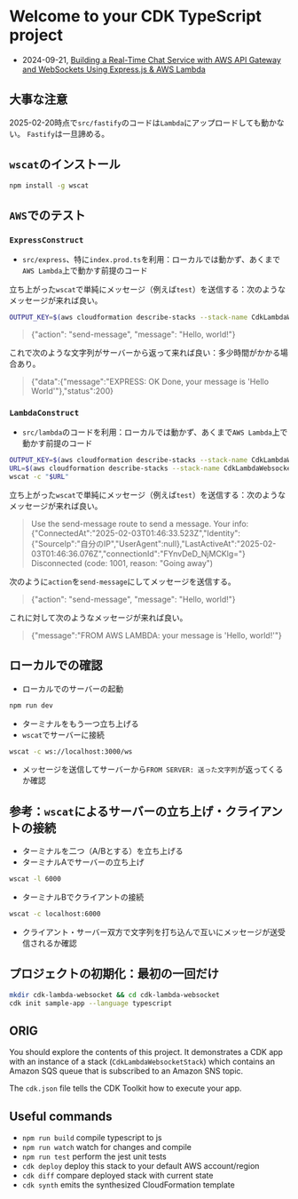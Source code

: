# Welcome to your CDK TypeScript project

- 2024-09-21, [Building a Real-Time Chat Service with AWS API Gateway and WebSockets Using Express.js & AWS Lambda](https://medium.com/@sonishubham65/building-a-real-time-chat-service-with-aws-api-gateway-and-websockets-using-express-js-aws-lambda-321e7330c18b)

## 大事な注意

2025-02-20時点で`src/fastify`のコードは`Lambda`にアップロードしても動かない。
`Fastify`は一旦諦める。

## `wscat`のインストール

```sh
npm install -g wscat
```

## `AWS`でのテスト

### `ExpressConstruct`

- `src/express`、特に`index.prod.ts`を利用：ローカルでは動かず、あくまで`AWS Lambda`上で動かす前提のコード

立ち上がった`wscat`で単純にメッセージ（例えば`test`）を送信する：次のようなメッセージが来れば良い。

```sh
OUTPUT_KEY=$(aws cloudformation describe-stacks --stack-name CdkLambdaWebsocketStack --query "Stacks[0].Outputs[0].OutputKey" --output text) && URL=$(aws cloudformation describe-stacks --stack-name CdkLambdaWebsocketStack --query "Stacks[0].Outputs[?OutputKey=='${OUTPUT_KEY}'].OutputValue" --output text) && wscat -c "$URL"
```

>{"action": "send-message", "message": "Hello, world!"}

これで次のような文字列がサーバーから返って来れば良い：多少時間がかかる場合あり。

>{"data":{"message":"EXPRESS: OK Done, your message is 'Hello World'"},"status":200}

### `LambdaConstruct`

- `src/lambda`のコードを利用：ローカルでは動かず、あくまで`AWS Lambda`上で動かす前提のコード

```sh
OUTPUT_KEY=$(aws cloudformation describe-stacks --stack-name CdkLambdaWebsocketStack --query "Stacks[0].Outputs[0].OutputKey" --output text)
URL=$(aws cloudformation describe-stacks --stack-name CdkLambdaWebsocketStack --query "Stacks[0].Outputs[?OutputKey=='${OUTPUT_KEY}'].OutputValue" --output text)
wscat -c "$URL"
```

立ち上がった`wscat`で単純にメッセージ（例えば`test`）を送信する：次のようなメッセージが来れば良い。

>Use the send-message route to send a message. Your info:{"ConnectedAt":"2025-02-03T01:46:33.523Z","Identity":{"SourceIp":"自分のIP","UserAgent":null},"LastActiveAt":"2025-02-03T01:46:36.076Z","connectionId":"FYnvDeD_NjMCKlg="}
>Disconnected (code: 1001, reason: "Going away")

次のように`action`を`send-message`にしてメッセージを送信する。

>{"action": "send-message", "message": "Hello, world!"}

これに対して次のようなメッセージが来れば良い。

>{"message":"FROM AWS LAMBDA: your message is 'Hello, world!'"}

## ローカルでの確認

- ローカルでのサーバーの起動

```sh
npm run dev
```

- ターミナルをもう一つ立ち上げる
- `wscat`でサーバーに接続

```sh
wscat -c ws://localhost:3000/ws
```

- メッセージを送信してサーバーから`FROM SERVER: 送った文字列`が返ってくるか確認

## 参考：`wscat`によるサーバーの立ち上げ・クライアントの接続

- ターミナルを二つ（A/Bとする）を立ち上げる
- ターミナルAでサーバーの立ち上げ

```sh
wscat -l 6000
```

- ターミナルBでクライアントの接続

```sh
wscat -c localhost:6000
```

- クライアント・サーバー双方で文字列を打ち込んで互いにメッセージが送受信されるか確認

## プロジェクトの初期化：最初の一回だけ

```sh
mkdir cdk-lambda-websocket && cd cdk-lambda-websocket
cdk init sample-app --language typescript
```

## ORIG

You should explore the contents of this project. It demonstrates a CDK app with an instance of a stack (`CdkLambdaWebsocketStack`)
which contains an Amazon SQS queue that is subscribed to an Amazon SNS topic.

The `cdk.json` file tells the CDK Toolkit how to execute your app.

## Useful commands

- `npm run build`   compile typescript to js
- `npm run watch`   watch for changes and compile
- `npm run test`    perform the jest unit tests
- `cdk deploy`      deploy this stack to your default AWS account/region
- `cdk diff`        compare deployed stack with current state
- `cdk synth`       emits the synthesized CloudFormation template
